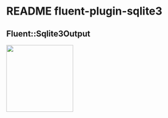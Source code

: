 README fluent-plugin-sqlite3
============================

Fluent::Sqlite3Output
---------------------

<img src='https://raw.github.com/fluent/website/master/logos/fluentd2.png' width='176px'/>
